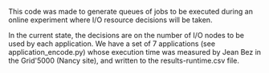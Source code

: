 This code was made to generate queues of jobs to be executed during an online experiment where I/O resource decisions will be taken. 

In the current state, the decisions are on the number of I/O nodes to be used by each application. We have a set of 7 applications (see application_encode.py) whose execution time was measured by Jean Bez in the Grid'5000 (Nancy site), and written to the results-runtime.csv file.

